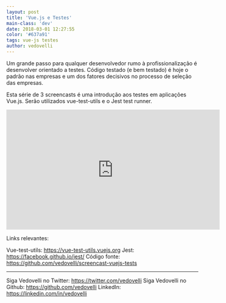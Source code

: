 ```yaml
---
layout: post
title: 'Vue.js e Testes'
main-class: 'dev'
date: 2018-03-01 12:27:55 
color: '#637a91'
tags: vue-js testes
author: vedovelli
---
```


Um grande passo para qualquer desenvolvedor rumo à profissionalização é desenvolver orientado a testes. Código testado (e bem testado) é hoje o padrão nas empresas e um dos fatores decisivos no processo de seleção das empresas.

Esta série de 3 screencasts é uma introdução aos testes em aplicações Vue.js. Serão utilizados vue-test-utils e o Jest test runner.

<iframe width="560" height="315" src="https://www.youtube.com/embed/aYXRTin4FYU" frameborder="0" allow="autoplay; encrypted-media" allowfullscreen></iframe>

Links relevantes:

Vue-test-utils: https://vue-test-utils.vuejs.org
Jest: https://facebook.github.io/jest/
Código fonte: https://github.com/vedovelli/screencast-vuejs-tests

----------------------------
Siga Vedovelli no Twitter: https://twitter.com/vedovelli
Siga Vedovelli no Github: https://github.com/vedovelli
LinkedIn: https://linkedin.com/in/vedovelli



